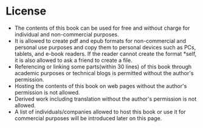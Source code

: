 # License
- The contents of this book can be used for free and without charge for individual and non-commercial purposes.
- It is allowed to create pdf and epub formats for non-commercial and personal use purposes and copy them to personal devices such as PCs, tablets, and e-book readers. If the reader cannot create the format *self, it is also allowed to ask a friend to create a file.
- Referencing or linking some parts(within 30 lines) of this book through academic purposes or technical blogs is permitted without the author's permission.
- Hosting the contents of this book on web pages without the author's permission is not allowed.
- Derived work including translation without the author's permission is not allowed.
- A list of individuals/companies allowed to host this book or use it for commercial purposes will be introduced later on this page.